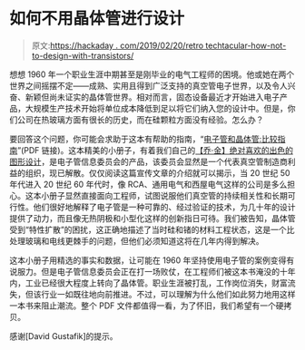 # 如何不用晶体管进行设计

> 原文:[https://hackaday . com/2019/02/20/retro techtacular-how-not-to-design-with-transistors/](https://hackaday.com/2019/02/20/retrotechtacular-how-not-to-design-with-transistors/)

想想 1960 年一个职业生涯中期甚至是刚毕业的电气工程师的困境。他或她在两个世界之间摇摆不定——成熟、实用且得到广泛支持的真空管电子世界，以及令人兴奋、新颖但尚未证实的晶体管世界。相对而言，固态设备最近才开始进入电子产品，大规模生产技术开始将单位成本降低到足以将它们纳入您的设计中。但是，你们公司在热玻璃方面有很长的历史，而在硅颗粒方面没有经验。怎么办？

要回答这个问题，你可能会求助于这本有帮助的指南，“[电子管和晶体管:比较指南](http://www.rcaselectron.com/TubesAndTransistors.pdf)”(PDF 链接)。这本精美的小册子，有着我们自己的[【乔·金】绝对喜欢的出色的图形设计](http://hackaday.com/2017/12/05/joe-kim-where-technology-and-art-collide/)，是电子管信息委员会的产品，该委员会显然是一个代表真空管制造商利益的组织，现已解散。仅仅阅读这篇宣传文章的介绍就可以揭示，当 20 世纪 50 年代进入 20 世纪 60 年代时，像 RCA、通用电气和西屋电气这样的公司是多么担心。这本小册子显然直接面向工程师，试图说服他们真空管的持续相关性和长期可行性。他们很好地解释了电子管是一种可靠的、经过验证的技术，为几十年的设计提供了动力，而且像无热阴极和小型化这样的创新指日可待。我们被告知，晶体管受到“特性扩散”的困扰，这正确地描述了当时硅和锗的材料工程状态，这是一个比处理玻璃和电线更棘手的问题，但他们必须知道这将在几年内得到解决。

这本小册子用精选的事实和数据，让可能在 1960 年坚持使用电子管的案例变得有说服力。但是电子管信息委员会正在打一场败仗，在工程师们被这本书淹没的十年内，工业已经很大程度上转向了晶体管。职业生涯被打乱，工作岗位消失，财富流失，但该行业一如既往地向前推进。不过，可以理解为什么他们如此努力地用这样一本书来阻止潮流。整个 PDF 文件都值得一看，为了怀旧，我们希望有一个硬拷贝。

感谢[David Gustafik]的提示。